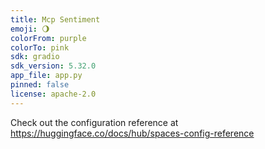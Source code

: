 ```yaml
---
title: Mcp Sentiment
emoji: 🌖
colorFrom: purple
colorTo: pink
sdk: gradio
sdk_version: 5.32.0
app_file: app.py
pinned: false
license: apache-2.0
---
```


Check out the configuration reference at https://huggingface.co/docs/hub/spaces-config-reference
